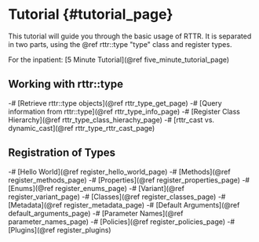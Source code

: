 Tutorial   {#tutorial_page}
========
This tutorial will guide you through the basic usage of RTTR. 
It is separated in two parts, using the @ref rttr::type "type" class and register types.

For the inpatient:
[5 Minute Tutorial](@ref five_minute_tutorial_page)

Working with rttr::type
-----------------------
-# [Retrieve rttr::type objects](@ref rttr_type_get_page)
-# [Query information from rttr::type](@ref rttr_type_info_page)
-# [Register Class Hierarchy](@ref rttr_type_class_hierachy_page)
-# [rttr_cast vs. dynamic_cast](@ref rttr_type_rttr_cast_page)

Registration of Types
-------------
-# [Hello World](@ref register_hello_world_page)
-# [Methods](@ref register_methods_page)
-# [Properties](@ref register_properties_page)
-# [Enums](@ref register_enums_page)
-# [Variant](@ref register_variant_page)
-# [Classes](@ref register_classes_page)
-# [Metadata](@ref register_metadata_page)
-# [Default Arguments](@ref default_arguments_page)
-# [Parameter Names](@ref parameter_names_page)
-# [Policies](@ref register_policies_page)
-# [Plugins](@ref register_plugins)
